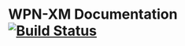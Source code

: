 # WPN-XM Documentation [![Build Status](https://travis-ci.org/WPN-XM/docs.svg)](https://travis-ci.org/WPN-XM/docs)
